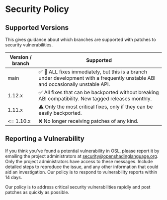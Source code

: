 # Security Policy

## Supported Versions

This gives guidance about which branches are supported with patches to
security vulnerabilities.

| Version / branch  | Supported                                            |
| --------- | ---------------------------------------------------- |
| main      | :white_check_mark: :construction: ALL fixes immediately, but this is a branch under development with a frequently unstable ABI and occasionally unstable API. |
| 1.12.x    | :white_check_mark: All fixes that can be backported without breaking ABI compatibility. New tagged releases monthly. |
| 1.11.x    | :warning: Only the most critical fixes, only if they can be easily backported. |
| <= 1.10.x | :x: No longer receiving patches of any kind. |


## Reporting a Vulnerability

If you think you've found a potential vulnerability in OSL, please report it
by emailing the project administrators at
[security@openshadinglanguage.org](security@openshadinglanguage.org). Only the
project administrators have access to these messages. Include detailed steps to
reproduce the issue, and any other information that could aid an
investigation. Our policy is to respond to vulnerability reports within 14
days.

Our policy is to address critical security vulnerabilities rapidly and post
patches as quickly as possible.
